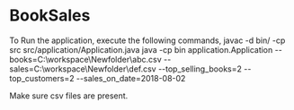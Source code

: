 # BookSales


To Run the application, execute the following commands,
javac -d bin/ -cp src src/application/Application.java
java -cp bin application.Application --books=C:\workspace\Newfolder\abc.csv --
sales=C:\workspace\Newfolder\def.csv --top_selling_books=2 --top_customers=2 --sales_on_date=2018-08-02

Make sure csv files are present.

